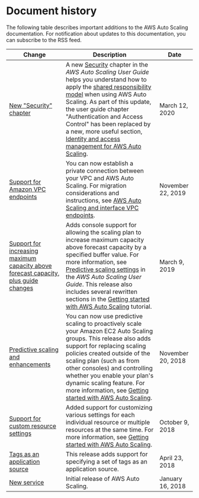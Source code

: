 # Document history<a name="auto-scaling-doc-history"></a>

The following table describes important additions to the AWS Auto Scaling documentation\. For notification about updates to this documentation, you can subscribe to the RSS feed\.

| Change | Description | Date | 
| --- |--- |--- |
| [New "Security" chapter](#auto-scaling-doc-history) | A new [Security](https://docs.aws.amazon.com/autoscaling/plans/userguide/security.html) chapter in the *AWS Auto Scaling User Guide* helps you understand how to apply the [shared responsibility model](http://aws.amazon.com/compliance/shared-responsibility-model/) when using AWS Auto Scaling\. As part of this update, the user guide chapter "Authentication and Access Control" has been replaced by a new, more useful section, [Identity and access management for AWS Auto Scaling](https://docs.aws.amazon.com/autoscaling/plans/userguide/security-iam.html)\. | March 12, 2020 | 
| [Support for Amazon VPC endpoints](#auto-scaling-doc-history) | You can now establish a private connection between your VPC and AWS Auto Scaling\. For migration considerations and instructions, see [AWS Auto Scaling and interface VPC endpoints](https://docs.aws.amazon.com/autoscaling/plans/userguide/aws-auto-scaling-vpc-endpoints.html)\. | November 22, 2019 | 
| [Support for increasing maximum capacity above forecast capacity, plus guide changes](#auto-scaling-doc-history) | Adds console support for allowing the scaling plan to increase maximum capacity above forecast capacity by a specified buffer value\. For more information, see [Predictive scaling settings](https://docs.aws.amazon.com/autoscaling/plans/userguide/gs-specify-custom-settings.html#gs-customize-predictive-scaling) in the *AWS Auto Scaling User Guide*\. This release also includes several rewritten sections in the [Getting started with AWS Auto Scaling](https://docs.aws.amazon.com/autoscaling/plans/userguide/auto-scaling-getting-started.html) tutorial\. | March 9, 2019 | 
| [Predictive scaling and enhancements ](#auto-scaling-doc-history) | You can now use predictive scaling to proactively scale your Amazon EC2 Auto Scaling groups\. This release also adds support for replacing scaling policies created outside of the scaling plan \(such as from other consoles\) and controlling whether you enable your plan's dynamic scaling feature\. For more information, see [Getting started with AWS Auto Scaling](https://docs.aws.amazon.com/autoscaling/plans/userguide/auto-scaling-getting-started.html)\. | November 20, 2018 | 
| [Support for custom resource settings](#auto-scaling-doc-history) | Added support for customizing various settings for each individual resource or multiple resources at the same time\. For more information, see [Getting started with AWS Auto Scaling](https://docs.aws.amazon.com/autoscaling/plans/userguide/auto-scaling-getting-started.html)\. | October 9, 2018 | 
| [Tags as an application source](#auto-scaling-doc-history) | This release adds support for specifying a set of tags as an application source\. | April 23, 2018 | 
| [New service](#auto-scaling-doc-history) | Initial release of AWS Auto Scaling\. | January 16, 2018 | 